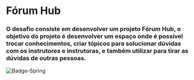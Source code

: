 # Fórum Hub

### O desafio consiste em desenvolver um projeto Fórum Hub, o objetivo do projeto é desenvolver um espaço onde é possível trocar conhecimentos, criar tópicos para solucionar dúvidas com os instrutores e instrutoras, e também utilizar para tirar as dúvidas de outras pessoas.

![Badge-Spring](https://github.com/RubensLFerreira/challenge-forum-hub/assets/62750539/bc53e99f-fda9-4c18-8e2d-f2df8af732ac)
